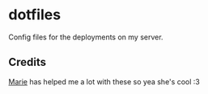 # dotfiles

Config files for the deployments on my server. 

## Credits

[Marie](https://github.com/NyCodeGHG) has helped me a lot with these so yea she's cool :3 